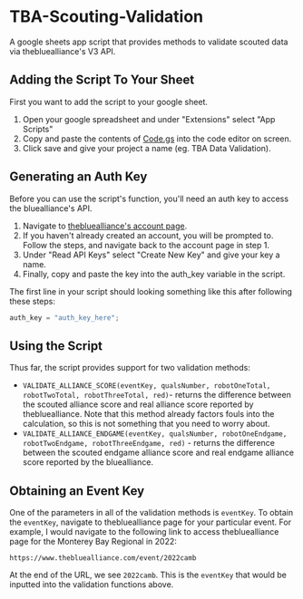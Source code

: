 # TBA-Scouting-Validation
A google sheets app script that provides methods to validate scouted data via thebluealliance's V3 API. 

## Adding the Script To Your Sheet

First you want to add the script to your google sheet. 

1. Open your google spreadsheet and under "Extensions" select "App Scripts"
2. Copy and paste the contents of [Code.gs](https://github.com/BREAD5940/TBA-Scouting-Validation/blob/main/Code.gs) into the code editor on screen. 
3. Click save and give your project a name (eg. TBA Data Validation). 

## Generating an Auth Key

Before you can use the script's function, you'll need an auth key to access the bluealliance's API. 

1. Navigate to [thebluealliance's account page](https://www.thebluealliance.com/account).
2. If you haven't already created an account, you will be prompted to. Follow the steps, and navigate back to the account page in step 1. 
3. Under "Read API Keys" select "Create New Key" and give your key a name. 
4. Finally, copy and paste the key into the auth_key variable in the script. 

The first line in your script should looking something like this after following these steps: 

```javascript
auth_key = "auth_key_here";
```
## Using the Script

Thus far, the script provides support for two validation methods:

* ```VALIDATE_ALLIANCE_SCORE(eventKey, qualsNumber, robotOneTotal, robotTwoTotal, robotThreeTotal, red)```- returns the difference between the scouted alliance score and real alliance score reported by thebluealliance. Note that this method already factors fouls into the calculation, so this is not something that you need to worry about. 
* ```VALIDATE_ALLIANCE_ENDGAME(eventKey, qualsNumber, robotOneEndgame, robotTwoEndgame, robotThreeEndgame, red)``` - returns the difference between the scouted endgame alliance score and real endgame alliance score reported by the bluealliance. 

## Obtaining an Event Key

One of the parameters in all of the validation methods is `eventKey`. To obtain the `eventKey`, navigate to thebluealliance page for your particular event. For example, I would navigate to the following link to access thebluealliance page for the Monterey Bay Regional in 2022: 

```
https://www.thebluealliance.com/event/2022camb
```

At the end of the URL, we see `2022camb`. This is the `eventKey` that would be inputted into the validation functions above. 


